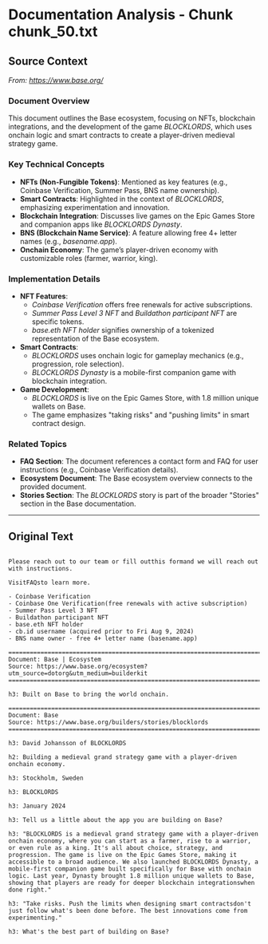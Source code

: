 # Documentation Analysis - Chunk chunk_50.txt

## Source Context
*From: https://www.base.org/*

### Document Overview  
This document outlines the Base ecosystem, focusing on NFTs, blockchain integrations, and the development of the game *BLOCKLORDS*, which uses onchain logic and smart contracts to create a player-driven medieval strategy game.  

### Key Technical Concepts  
- **NFTs (Non-Fungible Tokens)**: Mentioned as key features (e.g., Coinbase Verification, Summer Pass, BNS name ownership).  
- **Smart Contracts**: Highlighted in the context of *BLOCKLORDS*, emphasizing experimentation and innovation.  
- **Blockchain Integration**: Discusses live games on the Epic Games Store and companion apps like *BLOCKLORDS Dynasty*.  
- **BNS (Blockchain Name Service)**: A feature allowing free 4+ letter names (e.g., *basename.app*).  
- **Onchain Economy**: The game’s player-driven economy with customizable roles (farmer, warrior, king).  

### Implementation Details  
- **NFT Features**:  
  - *Coinbase Verification* offers free renewals for active subscriptions.  
  - *Summer Pass Level 3 NFT* and *Buildathon participant NFT* are specific tokens.  
  - *base.eth NFT holder* signifies ownership of a tokenized representation of the Base ecosystem.  
- **Smart Contracts**:  
  - *BLOCKLORDS* uses onchain logic for gameplay mechanics (e.g., progression, role selection).  
  - *BLOCKLORDS Dynasty* is a mobile-first companion game with blockchain integration.  
- **Game Development**:  
  - *BLOCKLORDS* is live on the Epic Games Store, with 1.8 million unique wallets on Base.  
  - The game emphasizes "taking risks" and "pushing limits" in smart contract design.  

### Related Topics  
- **FAQ Section**: The document references a contact form and FAQ for user instructions (e.g., Coinbase Verification details).  
- **Ecosystem Document**: The Base ecosystem overview connects to the provided document.  
- **Stories Section**: The *BLOCKLORDS* story is part of the broader "Stories" section in the Base documentation.

---

## Original Text
```

Please reach out to our team or fill outthis formand we will reach out with instructions.

VisitFAQsto learn more.

- Coinbase Verification
- Coinbase One Verification(free renewals with active subscription)
- Summer Pass Level 3 NFT
- Buildathon participant NFT
- base.eth NFT holder
- cb.id username (acquired prior to Fri Aug 9, 2024)
- BNS name owner - free 4+ letter name (basename.app)

================================================================================
Document: Base | Ecosystem
Source: https://www.base.org/ecosystem?utm_source=dotorg&utm_medium=builderkit
================================================================================

h3: Built on Base to bring the world onchain.

================================================================================
Document: Base
Source: https://www.base.org/builders/stories/blocklords
================================================================================

h3: David Johansson of BLOCKLORDS

h2: Building a medieval grand strategy game with a player-driven onchain economy.

h3: Stockholm, Sweden

h3: BLOCKLORDS

h3: January 2024

h3: Tell us a little about the app you are building on Base?

h3: "BLOCKLORDS is a medieval grand strategy game with a player-driven onchain economy, where you can start as a farmer, rise to a warrior, or even rule as a king. It's all about choice, strategy, and progression. The game is live on the Epic Games Store, making it accessible to a broad audience. We also launched BLOCKLORDS Dynasty, a mobile-first companion game built specifically for Base with onchain logic. Last year, Dynasty brought 1.8 million unique wallets to Base, showing that players are ready for deeper blockchain integrationswhen done right."

h3: "Take risks. Push the limits when designing smart contractsdon't just follow what's been done before. The best innovations come from experimenting."

h3: What's the best part of building on Base?

```